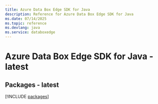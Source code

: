 ```yaml
---
title: Azure Data Box Edge SDK for Java
description: Reference for Azure Data Box Edge SDK for Java
ms.date: 07/14/2025
ms.topic: reference
ms.devlang: java
ms.service: databoxedge
---
```

# Azure Data Box Edge SDK for Java - latest
## Packages - latest
[!INCLUDE [packages](data-box-edge-index.md)]